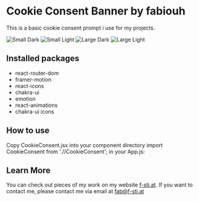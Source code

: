 # Cookie Consent Banner by fabiouh

This is a basic cookie consent prompt i use for my projects.

![Small Dark](https://i.imgur.com/4GBv8Dj.png)
![Small Light](https://i.imgur.com/brS23cA.png)
![Large Dark](https://i.imgur.com/c3rApvH.png)
![Large Light](https://i.imgur.com/Eq1gVAY.png)

## Installed packages

- react-router-dom
- framer-motion
- react-icons
- chakra-ui
- emotion
- react-animations
- chakra-ui icons

## How to use

Copy CookieConsent.jsx into your component directory
import CookieConsent from './<yourComponentDirectory>/CookieConsent';
in your App.js:
<CookieConsent text="This is the text displayed in your cookie consent banner" />

## Learn More

You can check out pieces of my work on my website [f-sti.at](f-sti.at).
If you want to contact me, please contact me via email at [fab@f-sti.at](mailto:fab@f-sti.at)
